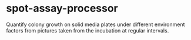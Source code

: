 # spot-assay-processor
Quantify colony growth on solid media plates under different environment factors from pictures taken from the incubation at regular intervals.
